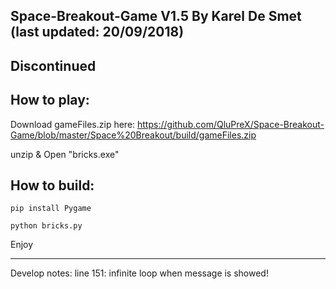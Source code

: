 Space-Breakout-Game
V1.5
By Karel De Smet (last updated: 20/09/2018)
---------------------

## Discontinued

How to play:
------------
Download gameFiles.zip
here: https://github.com/QluPreX/Space-Breakout-Game/blob/master/Space%20Breakout/build/gameFiles.zip

unzip & Open "bricks.exe" 

How to build:
------------
```
pip install Pygame

python bricks.py

```
Enjoy








----------------------
Develop notes:
line 151: infinite loop when message is showed!

